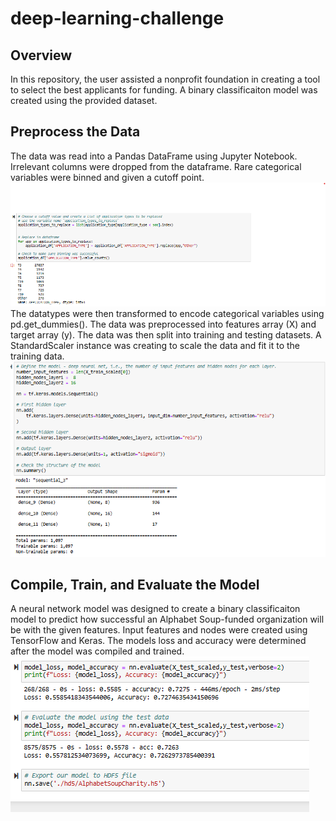 # deep-learning-challenge

## Overview 

In this repository, the user assisted a nonprofit foundation in creating a tool to select the best applicants for funding. A binary classificaiton model was created using the provided dataset.

## Preprocess the Data
The data was read into a Pandas DataFrame using Jupyter Notebook. Irrelevant columns were dropped from the dataframe. Rare categorical variables were binned and given a cutoff point. <br> ![](Images/cutoff.png)
The datatypes were then transformed to encode categorical variables using pd.get_dummies(). The data was preprocessed into features array (X) and target array (y). The data was then split into training and testing datasets. A StandardScaler instance was creating to scale the data and fit it to the training data.  
![](Images/starter_code_compile.png)

## Compile, Train, and Evaluate the Model 
A neural network model was designed to create a binary classificaiton model to predict how successful an Alphabet Soup-funded organization will be with the given features. Input features and nodes were created using TensorFlow and Keras. The models loss and accuracy were determined after the model was compiled and trained. 
![](Images/starter_code_accuracy.png)